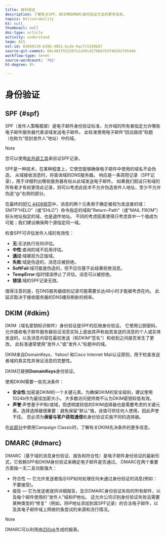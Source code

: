 ```yaml
---
title: 身份验证
description: 了解有关SPF、DKIM和DMARC身份验证方法的更多信息。
topics: Deliverability
kt: null
thumbnail: null
doc-type: article
activity: understand
team: ACS
exl-id: 03609139-b39b-4051-bcde-9ac7c5358b87
source-git-commit: 68c403f915287e1a50cd276b67b3f48202f45446
workflow-type: tm+mt
source-wordcount: '762'
ht-degree: 0%

---
```


# 身份验证

## SPF {#spf}

SPF（发件人策略框架）是电子邮件身份验证标准，允许域的所有者指定允许哪些电子邮件服务器代表该域发送电子邮件。 此标准使用电子邮件“回访路径”标题（也称为“信封发件人”地址）中的域。

>[!NOTE]
>
>您可以使用[此外部工具](https://www.kitterman.com/spf/validate.html)来验证SPF记录。

SPF是一种技术，在某种程度上，它使您能够确保电子邮件中使用的域名不会伪造。 从域接收消息时，将查询域的DNS服务器。 响应是一条简短记录（SPF记录），用于详细列出哪些服务器有权从此域发送电子邮件。 如果我们假设只有域的所有者才有权更改此记录，则可以考虑此技术不允许伪造发件人地址，至少不允许伪造“@”右侧的部分。

在最终的[RFC 4408规范](https://www.rfc-editor.org/info/rfc4408)中，消息的两个元素用于确定被视为发送者的域：SMTP“HELO”（或“EHLO”）命令指定的域和“Return-Path”（或“MAIL FROM”）标头地址指定的域，也是退件地址。 不同的考虑因素使得只考虑其中一个值成为可能；我们建议确保两个源指定同一域。

检查SPF可评估发件人域的有效性：

* **无**:无法执行任何评估。
* **中性**:查询的域不启用评估。
* **通过**:域被视为正版域。
* **失败**:域是伪造的，消息应被拒绝。
* **SoftFail**:域可能是伪造的，但不应仅基于此结果拒绝消息。
* **TempError**:临时错误停止了评估。消息可以被拒绝。
* **错误**:域的SPF记录无效。

值得注意的是，在DNS服务器级别记录可能需要长达48小时才能被考虑在内。 此延迟取决于接收服务器的DNS缓存刷新的频率。

## DKIM {#dkim}

DKIM（域名密钥标识邮件）身份验证是SPF的后继身份验证。 它使用公钥密码，允许接收电子邮件服务器验证消息实际上是由其声称由其发送的消息的个人或实体发送的，以及消息内容在最初发送（和DKIM“签名”）和收到之间是否发生了更改。 此标准通常使用“发件人”或“发件人”标题中的域。

DKIM来自DomainKeys、Yahoo! 和Cisco Internet Mail认证原则，用于检查发送者域的真实性并保证消息的完整性。

DKIM已替换&#x200B;**DomainKeys**&#x200B;身份验证。

使用DKIM需要一些先决条件：

* **安全性**:加密是DKIM的一个关键元素。为确保DKIM的安全级别，建议使用1024b作为最佳加密大小。 大多数访问提供商不认为DKIM密钥较低有效。
* **声誉**:声誉基于IP和/或域，但透明度较低的DKIM选择器也是需要考虑的关键元素。选择选择器很重要：避免保留“默认”值，该值可供任何人使用，因此声誉不佳。 您必须为&#x200B;**保留与客户获取通信**&#x200B;和身份验证实施不同的选择器。

在[此部分](/help/additional-resources/acc-technical-recommendations.md#dkim-acc)中使用Campaign Classic时，了解有关DKIM先决条件的更多信息。

## DMARC {#dmarc}

DMARC（基于域的消息身份验证、报告和符合性）是电子邮件身份验证的最新形式，它依赖SPF和DKIM身份验证来确定电子邮件是否通过。 DMARC在两个重要方面独一无二且功能强大：

* 符合性 — 它允许发送者指示ISP如何处理任何未通过身份验证的消息(例如：不要接受)。
* 报告 — 它为发送者提供详细报告，显示DMARC身份验证失败的所有邮件，以及每个邮件使用的“发件人”域和IP地址。 这允许公司识别身份验证失败且需要某种类型的“修复”（例如，将IP地址添加到其SPF记录）的合法电子邮件，以及其电子邮件域上网络钓鱼尝试的来源和流行情况。

>[!NOTE]
>
>DMARC可以利用由[250ok](https://250ok.com/)生成的报表。
